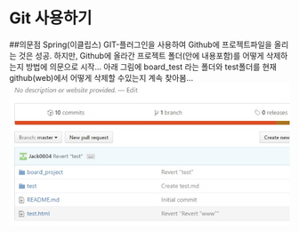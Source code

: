 # Git 사용하기
##의문점
Spring(이클립스) GIT-플러그인을 사용하여 Github에 프로젝트파일을 올리는 것은 성공.
하지만, Github에 올라간 프로젝트 폴더(안에 내용포함)를 어떻게 삭제하는지 방법에 의문으로 시작...
아래 그림에 board_test 라는 폴더와 test폴더를 현재 github(web)에서 어떻게 삭제할 수있는지 계속 찾아봄...
![view branch](../img/git/1.jpg)
